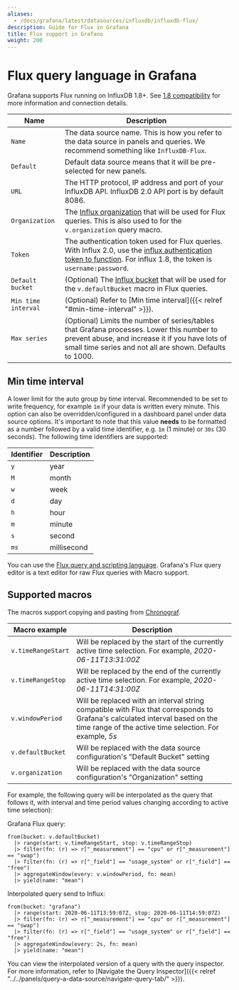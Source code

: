 ```yaml
---
aliases:
  - /docs/grafana/latest/datasources/influxdb/influxdb-flux/
description: Guide for Flux in Grafana
title: Flux support in Grafana
weight: 200
---
```


# Flux query language in Grafana

Grafana supports Flux running on InfluxDB 1.8+. See [1.8 compatibility](https://github.com/influxdata/influxdb-client-go/#influxdb-18-api-compatibility) for more information and connection details.

| Name                | Description                                                                                                                                                                                                                              |
| ------------------- | ---------------------------------------------------------------------------------------------------------------------------------------------------------------------------------------------------------------------------------------- |
| `Name`              | The data source name. This is how you refer to the data source in panels and queries. We recommend something like `InfluxDB-Flux`.                                                                                                       |
| `Default`           | Default data source means that it will be pre-selected for new panels.                                                                                                                                                                   |
| `URL`               | The HTTP protocol, IP address and port of your InfluxDB API. InfluxDB 2.0 API port is by default 8086.                                                                                                                                   |
| `Organization`      | The [Influx organization](https://v2.docs.influxdata.com/v2.0/organizations/) that will be used for Flux queries. This is also used to for the `v.organization` query macro.                                                             |
| `Token`             | The authentication token used for Flux queries. With Influx 2.0, use the [influx authentication token to function](https://v2.docs.influxdata.com/v2.0/security/tokens/create-token/). For influx 1.8, the token is `username:password`. |
| `Default bucket`    | (Optional) The [Influx bucket](https://v2.docs.influxdata.com/v2.0/organizations/buckets/) that will be used for the `v.defaultBucket` macro in Flux queries.                                                                            |
| `Min time interval` | (Optional) Refer to [Min time interval]({{< relref "#min-time-interval" >}}).                                                                                                                                                            |
| `Max series`        | (Optional) Limits the number of series/tables that Grafana processes. Lower this number to prevent abuse, and increase it if you have lots of small time series and not all are shown. Defaults to 1000.                                 |

## Min time interval

A lower limit for the auto group by time interval. Recommended to be set to write frequency, for example `1m` if your data is written every minute.
This option can also be overridden/configured in a dashboard panel under data source options. It's important to note that this value **needs** to be formatted as a
number followed by a valid time identifier, e.g. `1m` (1 minute) or `30s` (30 seconds). The following time identifiers are supported:

| Identifier | Description |
| ---------- | ----------- |
| `y`        | year        |
| `M`        | month       |
| `w`        | week        |
| `d`        | day         |
| `h`        | hour        |
| `m`        | minute      |
| `s`        | second      |
| `ms`       | millisecond |

You can use the [Flux query and scripting language](https://www.influxdata.com/products/flux/). Grafana's Flux query editor is a text editor for raw Flux queries with Macro support.

## Supported macros

The macros support copying and pasting from [Chronograf](https://www.influxdata.com/time-series-platform/chronograf/).

| Macro example      | Description                                                                                                                                                                             |
| ------------------ | --------------------------------------------------------------------------------------------------------------------------------------------------------------------------------------- |
| `v.timeRangeStart` | Will be replaced by the start of the currently active time selection. For example, _2020-06-11T13:31:00Z_                                                                               |
| `v.timeRangeStop`  | Will be replaced by the end of the currently active time selection. For example, _2020-06-11T14:31:00Z_                                                                                 |
| `v.windowPeriod`   | Will be replaced with an interval string compatible with Flux that corresponds to Grafana's calculated interval based on the time range of the active time selection. For example, _5s_ |
| `v.defaultBucket`  | Will be replaced with the data source configuration's "Default Bucket" setting                                                                                                          |
| `v.organization`   | Will be replaced with the data source configuration's "Organization" setting                                                                                                            |

For example, the following query will be interpolated as the query that follows it, with interval and time period values changing according to active time selection\):

Grafana Flux query:

```flux
from(bucket: v.defaultBucket)
  |> range(start: v.timeRangeStart, stop: v.timeRangeStop)
  |> filter(fn: (r) => r["_measurement"] == "cpu" or r["_measurement"] == "swap")
  |> filter(fn: (r) => r["_field"] == "usage_system" or r["_field"] == "free")
  |> aggregateWindow(every: v.windowPeriod, fn: mean)
  |> yield(name: "mean")
```

Interpolated query send to Influx:

```flux
from(bucket: "grafana")
  |> range(start: 2020-06-11T13:59:07Z, stop: 2020-06-11T14:59:07Z)
  |> filter(fn: (r) => r["_measurement"] == "cpu" or r["_measurement"] == "swap")
  |> filter(fn: (r) => r["_field"] == "usage_system" or r["_field"] == "free")
  |> aggregateWindow(every: 2s, fn: mean)
  |> yield(name: "mean")
```

You can view the interpolated version of a query with the query inspector. For more information, refer to [Navigate the Query Inspector]({{< relref "../../panels/query-a-data-source/navigate-query-tab/" >}}).
